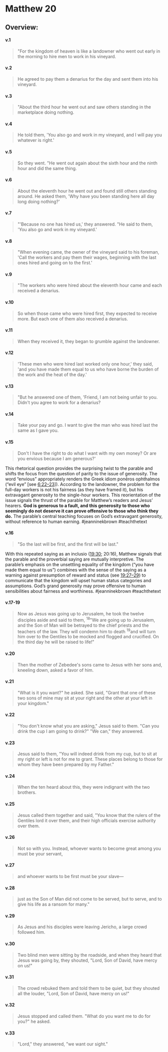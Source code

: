 # Matthew 20

## Overview:


#### v.1
>"For the kingdom of heaven is like a landowner who went out early in the morning to hire men to work in his vineyard.

#### v.2
>He agreed to pay them a denarius for the day and sent them into his vineyard.

#### v.3
>"About the third hour he went out and saw others standing in the marketplace doing nothing.

#### v.4
>He told them, 'You also go and work in my vineyard, and I will pay you whatever is right.'

#### v.5
>So they went. "He went out again about the sixth hour and the ninth hour and did the same thing.

#### v.6
>About the eleventh hour he went out and found still others standing around. He asked them, 'Why have you been standing here all day long doing nothing?'

#### v.7
>"'Because no one has hired us,' they answered. "He said to them, 'You also go and work in my vineyard.'

#### v.8
>"When evening came, the owner of the vineyard said to his foreman, 'Call the workers and pay them their wages, beginning with the last ones hired and going on to the first.'

#### v.9
>"The workers who were hired about the eleventh hour came and each received a denarius.

#### v.10
>So when those came who were hired first, they expected to receive more. But each one of them also received a denarius.

#### v.11
>When they received it, they began to grumble against the landowner.

#### v.12
>'These men who were hired last worked only one hour,' they said, 'and you have made them equal to us who have borne the burden of the work and the heat of the day.'

#### v.13
>"But he answered one of them, 'Friend, I am not being unfair to you. Didn't you agree to work for a denarius?

#### v.14
>Take your pay and go. I want to give the man who was hired last the same as I gave you.

#### v.15
>Don't I have the right to do what I want with my own money? Or are you envious because I am generous?'

This rhetorical question provides the surprising twist to the parable and shifts the focus from the question of parity to the issue of generosity. The word “envious” appropriately renders the Greek idiom ponēros ophthalmos (“evil eye” \[see [6:22–23](Matthew6#v.22-23)]). According to the landowner, the problem for the full-day workers is not his fairness (as they have framed it), but his extravagant generosity to the single-hour workers. This reorientation of the issue signals the thrust of the parable for Matthew’s readers and Jesus’ hearers. **God is generous to a fault, and this generosity to those who seemingly do not deserve it can prove offensive to those who think they do.** The parable’s central teaching focuses on God’s extravagant generosity, without reference to human earning.
#jeanninekbrown #teachthetext 

#### v.16
>"So the last will be first, and the first will be last."

With this repeated saying as an inclusio ([19:30](Matthew19#v.30); 20:16), Matthew signals that the parable and the proverbial saying are mutually interpretive. The parable’s emphasis on the unsettling equality of the kingdom (“you have made them equal to us”) combines with the sense of the saying as a warning against presumption of reward and status (see [19:27–29](Matthew19#v.27)) to communicate that the kingdom will upset human status categories and assumptions. God’s grand generosity may prove offensive to human sensibilities about fairness and worthiness.
#jeanninekbrown #teachthetext 

#### v.17-19
>Now as Jesus was going up to Jerusalem, he took the twelve disciples aside and said to them, <sup>18</sup>"We are going up to Jerusalem, and the Son of Man will be betrayed to the chief priests and the teachers of the law. They will condemn him to death <sup>19</sup>and will turn him over to the Gentiles to be mocked and flogged and crucified. On the third day he will be raised to life!"

#### v.20
>Then the mother of Zebedee's sons came to Jesus with her sons and, kneeling down, asked a favor of him.

#### v.21
>"What is it you want?" he asked. She said, "Grant that one of these two sons of mine may sit at your right and the other at your left in your kingdom."

#### v.22
>"You don't know what you are asking," Jesus said to them. "Can you drink the cup I am going to drink?" "We can," they answered.

#### v.23
>Jesus said to them, "You will indeed drink from my cup, but to sit at my right or left is not for me to grant. These places belong to those for whom they have been prepared by my Father."

#### v.24
>When the ten heard about this, they were indignant with the two brothers.

#### v.25
>Jesus called them together and said, "You know that the rulers of the Gentiles lord it over them, and their high officials exercise authority over them.

#### v.26
>Not so with you. Instead, whoever wants to become great among you must be your servant,

#### v.27
>and whoever wants to be first must be your slave—

#### v.28
>just as the Son of Man did not come to be served, but to serve, and to give his life as a ransom for many."

#### v.29
>As Jesus and his disciples were leaving Jericho, a large crowd followed him.

#### v.30
>Two blind men were sitting by the roadside, and when they heard that Jesus was going by, they shouted, "Lord, Son of David, have mercy on us!"

#### v.31
>The crowd rebuked them and told them to be quiet, but they shouted all the louder, "Lord, Son of David, have mercy on us!"

#### v.32
>Jesus stopped and called them. "What do you want me to do for you?" he asked.

#### v.33
>"Lord," they answered, "we want our sight."



